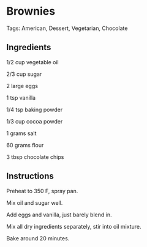 # Brownies

Tags: American, Dessert, Vegetarian, Chocolate



## Ingredients

1/2 cup vegetable oil

2/3 cup sugar

2 large eggs

1 tsp vanilla

1/4 tsp baking powder

1/3 cup cocoa powder

1 grams salt

60 grams flour

3 tbsp chocolate chips



## Instructions

Preheat to 350 F, spray pan.

Mix oil and sugar well.

Add eggs and vanilla, just barely blend in.

Mix all dry ingredients separately, stir into oil mixture.

Bake around 20 minutes.
